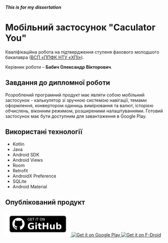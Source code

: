 ***This is for my dissertation***

# Мобільний застосунок "Caculator You"

Кваліфікаційна робота на підтвердження ступеня фахового молодшого бакалавра ([ВСП «ППФК НТУ «ХПІ»](http://polytechnic.poltava.ua)).

Керівник роботи – **Бабич Олександр Вікторович**.

## Завдання до дипломної роботи

Розроблений програмний продукт має являти собою мобільний застосунок - калькулятор зі зручною системою навігації, темами оформлення, конвертором одиниць вимірювання та валют, історією обчислень, віконним режимом, розширеними налаштуваннями. Готовий застосунок має бути доступним для завантаження в Google Play.

## Використані технології

* Kotlin
* Java
* Android SDK
* Android Views
* Room
* Retrofit
* AndroidX Preference
* SQLite
* Android Material

## Опублікований продукт

<a href="https://github.com/forzzzzz/Calculator-You/releases/latest">
      <img alt="Get it on GitHub" src="https://raw.githubusercontent.com/deckerst/common/main/assets/get-it-on-github.png" height="80">
</a>
<a href="https://play.google.com/store/apps/details?id=com.marktka.calculatorYou">
      <img alt="Get it on Google Play" src="https://play.google.com/intl/en_us/badges/static/images/badges/en_badge_web_generic.png" height="80">
</a>
<a href="https://f-droid.org/packages/com.marktka.calculatorYou/">
      <img alt="Get it on F-Droid" src="https://fdroid.gitlab.io/artwork/badge/get-it-on.png" height="80">
</a>